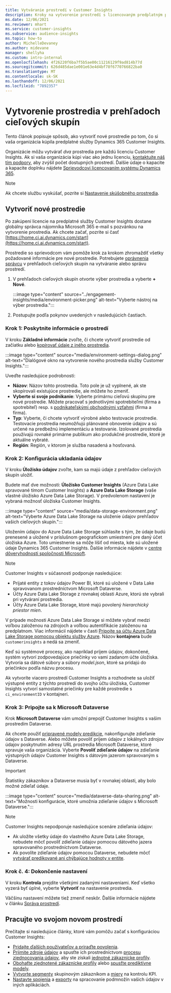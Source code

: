 ```yaml
---
title: Vytváranie prostredí v Customer Insights
description: Kroky na vytvorenie prostredí s licencovaným predplatným pre Dynamics 365 Customer Insights.
ms.date: 12/06/2021
ms.reviewer: mhart
ms.service: customer-insights
ms.subservice: audience-insights
ms.topic: how-to
author: MichelleDevaney
ms.author: midevane
manager: shellyha
ms.custom: intro-internal
ms.openlocfilehash: 4f26220f6ba7f5b5ae00c11216129f9ad814b77d
ms.sourcegitcommit: 626d485dae1e001e63e4d4bf78f6770766822ba0
ms.translationtype: MT
ms.contentlocale: sk-SK
ms.lasthandoff: 12/06/2021
ms.locfileid: "7892357"
---
```

# <a name="create-an-environment-in-audience-insights"></a>Vytvorenie prostredia v prehľadoch cieľových skupín

Tento článok popisuje spôsob, ako vytvoriť nové prostredie po tom, čo si vaša organizácia kúpila predplatné služby Dynamics 365 Customer Insights. 

Organizácie môžu vytvárať *dva* prostredia pre každú licenciu Customer Insights. Ak si vaša organizácia kúpi viac ako jednu licenciu, [kontaktujte náš tím podpory](https://go.microsoft.com/fwlink/?linkid=2079641), aby zvýšil počet dostupných prostredí. Ďalšie údaje o kapacite a kapacite doplnku nájdete [Sprievodcovi licencovaním systému Dynamics 365](https://go.microsoft.com/fwlink/?LinkId=866544).

> [!NOTE]
> Ak chcete službu vyskúšať, pozrite si [Nastavenie skúšobného prostredia](../trial-signup.md).

## <a name="create-a-new-environment"></a>Vytvoriť nové prostredie

Po zakúpení licencie na predplatné služby Customer Insights dostane globálny správca nájomníka Microsoft 365 e-mail s pozvánkou na vytvorenie prostredia. Ak chcete začať, pozrite si časť [https://home.ci.ai.dynamics.com/start](https://home.ci.ai.dynamics.com/start). 

Prostredie so sprievodcom vám pomôže krok za krokom zhromaždiť všetky požadované informácie pre nové prostredie. Potrebujete [oprávnenia správcu](permissions.md) v prehľadoch cieľových skupín na vytváranie alebo správu prostredí.

1. V prehľadoch cieľových skupín otvorte výber prostredia a vyberte **+ Nové**.
  
   :::image type="content" source="../engagement-insights/media/environment-picker.png" alt-text="Vyberte nástroj na výber prostredia.":::

1. Postupujte podľa pokynov uvedených v nasledujúcich častiach.

### <a name="step-1-provide-environment-information"></a>Krok 1: Poskytnite informácie o prostredí

V kroku **Základné informácie** zvoľte, či chcete vytvoriť prostredie od začiatku alebo [kopírovať údaje z iného prostredia](manage-environments.md#copy-the-environment-configuration).

   :::image type="content" source="media/environment-settings-dialog.png" alt-text="Dialógové okno na vytvorenie nového prostredia služby Customer Insights.":::

Uveďte nasledujúce podrobnosti:
   - **Názov**: Názov tohto prostredia. Toto pole je už vyplnené, ak ste skopírovali existujúce prostredie, ale môžete ho zmeniť.
   - **Vyberte si svoje podnikanie**: Vyberte primárnu cieľovú skupinu pre nové prostredie. Môžete pracovať s jednotlivými spotrebiteľmi (firma a spotrebiteľ) resp. s [podnikateľskými obchodnými vzťahmi](work-with-business-accounts.md) (firma a firma).
   - **Typ**: Vyberte, či chcete vytvoriť výrobné alebo testovacie prostredie. Testovacie prostredia neumožňujú plánované obnovenie údajov a sú určené na predbežnú implementáciu a testovanie. Izolované prostredia používajú rovnaké primárne publikum ako produkčné prostredie, ktoré je aktuálne vybraté.
   - **Región**: Región, v ktorom je služba nasadená a hosťovaná.

### <a name="step-2-configure-data-storage"></a>Krok 2: Konfigurácia ukladania údajov

V kroku **Úložisko údajov** zvoľte, kam sa majú údaje z prehľadov cieľových skupín uložiť.

Budete mať dve možnosti: **Úložisko Customer Insights** (Azure Data Lake spravované tímom Customer Insights) a **Azure Data Lake Storage** (vaše vlastné úložisko Azure Data Lake Storage). V predvolenom nastavení je vybraná možnosť úložiska Customer Insights.

:::image type="content" source="media/data-storage-environment.png" alt-text="Vyberte Azure Data Lake Storage na uloženie údajov prehľadov vašich cieľových skupín.":::

Uložením údajov do Azure Data Lake Storage súhlasíte s tým, že údaje budú prenesené a uložené v príslušnom geografickom umiestnení pre daný účet úložiska Azure. Toto umiestnenie sa môže líšiť od miesta, kde sú uložené údaje Dynamics 365 Customer Insights. Ďalšie informácie nájdete v [centre dôveryhodnosti spoločnosti Microsoft](https://www.microsoft.com/trust-center).

> [!NOTE]
> Customer Insights v súčasnosti podporuje nasledujúce:
> - Prijaté entity z tokov údajov Power BI, ktoré sú uložené v Data Lake spravovanom prostredníctvom Microsoft Dataverse.  
> - Účty Azure Data Lake Storage z rovnakej oblasti Azure, ktorú ste vybrali pri vytváraní prostredia.
> - Účty Azure Data Lake Storage, ktoré majú povolený *hierarchický priestor mien*.

V prípade možnosti Azure Data Lake Storage si môžete vybrať medzi voľbou založenou na zdrojoch a voľbou autentifikácie založenou na predplatnom. Viac informácií nájdete v časti [Pripojte sa účtu Azure Data Lake Storage pomocou objektu služby Azure](connect-service-principal.md). Názov **kontajnera** bude `customerinsights` a nedá sa zmeniť.

Keď sú systémové procesy, ako napríklad príjem údajov, dokončené, systém vytvorí zodpovedajúce priečinky vo vami zadanom účte úložiska. Vytvoria sa dátové súbory a súbory *model.json*, ktoré sa pridajú do priečinkov podľa názvu procesu.

Ak vytvoríte viacero prostredí Customer Insights a rozhodnete sa uložiť výstupné entity z týchto prostredí do svojho účtu úložiska, Customer Insights vytvorí samostatné priečinky pre každé prostredie s `ci_environmentID` v kontajneri.

### <a name="step-3-connect-to-microsoft-dataverse"></a>Krok 3: Pripojte sa k Microsoft Dataverse
   
Krok **Microsoft Dataverse** vám umožní prepojiť Customer Insights s vašim prostredím Dataverse.

Ak chcete použiť [pripravené modely predikcie](predictions-overview.md#out-of-box-models), nakonfigurujte zdieľanie údajov s Dataverse. Alebo môžete povoliť príjem údajov z lokálnych zdrojov údajov poskytnutím adresy URL prostredia Microsoft Dataverse, ktoré spravuje vaša organizácia. Vyberte **Povoliť zdieľanie údajov** na zdieľanie výstupných údajov Customer Insights s dátovým jazerom spravovaným s Dataverse.

> [!IMPORTANT]
> Štatistiky zákazníkov a Dataverse musia byť v rovnakej oblasti, aby bolo možné zdieľať údaje.

:::image type="content" source="media/dataverse-data-sharing.png" alt-text="Možnosti konfigurácie, ktoré umožnia zdieľanie údajov s Microsoft Dataverse.":::

> [!NOTE]
> Customer Insights nepodporuje nasledujúce scenáre zdieľania údajov:
> - Ak uložíte všetky údaje do vlastného Azure Data Lake Storage, nebudete môcť povoliť zdieľanie údajov pomocou dátového jazera spravovaného prostredníctvom Dataverse.
> - Ak povolíte zdieľanie údajov pomocou Dataverse, nebudete môcť [vytvárať predikované ani chýbajúce hodnoty v entite](predictions.md).

### <a name="step-4-finalize-the-settings"></a>Krok č. 4: Dokončenie nastavení

V kroku **Kontrola** prejdite všetkými zadanými nastaveniami. Keď všetko vyzerá byť úplné, vyberte **Vytvoriť** na nastavenie prostredia. 

Väčšinu nastavení môžete tiež zmeniť neskôr. Ďalšie informácie nájdete v článku [Správa prostredí](manage-environments.md).

## <a name="work-with-your-new-environment"></a>Pracujte vo svojom novom prostredí

Prečítajte si nasledujúce články, ktoré vám pomôžu začať s konfiguráciou Customer Insights: 

- [Pridajte ďalších používateľov a priraďte povolenia](permissions.md).
- [Prijmite zdroje údajov](data-sources.md) a spusťte ich prostredníctvom [procesu zjednocovania údajov](data-unification.md), aby ste získali [jednotné zákaznícke profily](customer-profiles.md).
- [Obohaťte zjednotené zákaznícke profily](enrichment-hub.md) alebo [spusťte prediktívne modely](predictions-overview.md).
- [Vytvorte segmenty](segments.md) skupinovým zákazníkom a [miery](measures.md) na kontrolu KPI.
- [Nastavte spojenia](connections.md) a [exporty](export-destinations.md) na spracovanie podmnožín vašich údajov v iných aplikáciách.
